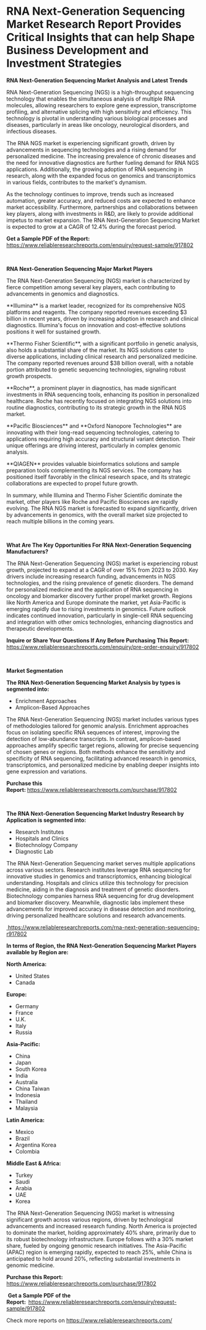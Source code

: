 <p><h1>RNA Next-Generation Sequencing Market Research Report Provides Critical Insights that can help Shape Business Development and Investment Strategies</h1></p><p><strong>RNA Next-Generation Sequencing Market Analysis and Latest Trends</strong></p>
<p><p>RNA Next-Generation Sequencing (NGS) is a high-throughput sequencing technology that enables the simultaneous analysis of multiple RNA molecules, allowing researchers to explore gene expression, transcriptome profiling, and alternative splicing with high sensitivity and efficiency. This technology is pivotal in understanding various biological processes and diseases, particularly in areas like oncology, neurological disorders, and infectious diseases.</p><p>The RNA NGS market is experiencing significant growth, driven by advancements in sequencing technologies and a rising demand for personalized medicine. The increasing prevalence of chronic diseases and the need for innovative diagnostics are further fueling demand for RNA NGS applications. Additionally, the growing adoption of RNA sequencing in research, along with the expanded focus on genomics and transcriptomics in various fields, contributes to the market's dynamism.</p><p>As the technology continues to improve, trends such as increased automation, greater accuracy, and reduced costs are expected to enhance market accessibility. Furthermore, partnerships and collaborations between key players, along with investments in R&D, are likely to provide additional impetus to market expansion. The RNA Next-Generation Sequencing Market is expected to grow at a CAGR of 12.4% during the forecast period.</p></p>
<p><strong>Get a Sample PDF of the Report:&nbsp;</strong> <a href="https://www.reliableresearchreports.com/enquiry/request-sample/917802?utm_campaign=102&utm_medium=2&utm_source=Github&utm_content=ia&utm_term=03032025&utm_id=rna-next-generation-sequencing">https://www.reliableresearchreports.com/enquiry/request-sample/917802</a></p>
<p>&nbsp;</p>
<p><strong>RNA Next-Generation Sequencing Major Market Players</strong></p>
<p><p>The RNA Next-Generation Sequencing (NGS) market is characterized by fierce competition among several key players, each contributing to advancements in genomics and diagnostics.</p><p>**Illumina** is a market leader, recognized for its comprehensive NGS platforms and reagents. The company reported revenues exceeding $3 billion in recent years, driven by increasing adoption in research and clinical diagnostics. Illumina's focus on innovation and cost-effective solutions positions it well for sustained growth.</p><p>**Thermo Fisher Scientific**, with a significant portfolio in genetic analysis, also holds a substantial share of the market. Its NGS solutions cater to diverse applications, including clinical research and personalized medicine. The company reported revenues around $38 billion overall, with a notable portion attributed to genetic sequencing technologies, signaling robust growth prospects.</p><p>**Roche**, a prominent player in diagnostics, has made significant investments in RNA sequencing tools, enhancing its position in personalized healthcare. Roche has recently focused on integrating NGS solutions into routine diagnostics, contributing to its strategic growth in the RNA NGS market.</p><p>**Pacific Biosciences** and **Oxford Nanopore Technologies** are innovating with their long-read sequencing technologies, catering to applications requiring high accuracy and structural variant detection. Their unique offerings are driving interest, particularly in complex genomic analysis.</p><p>**QIAGEN** provides valuable bioinformatics solutions and sample preparation tools complementing its NGS services. The company has positioned itself favorably in the clinical research space, and its strategic collaborations are expected to propel future growth.</p><p>In summary, while Illumina and Thermo Fisher Scientific dominate the market, other players like Roche and Pacific Biosciences are rapidly evolving. The RNA NGS market is forecasted to expand significantly, driven by advancements in genomics, with the overall market size projected to reach multiple billions in the coming years.</p></p>
<p>&nbsp;</p>
<p><strong>What Are The Key Opportunities For RNA Next-Generation Sequencing Manufacturers?</strong></p>
<p><p>The RNA Next-Generation Sequencing (NGS) market is experiencing robust growth, projected to expand at a CAGR of over 15% from 2023 to 2030. Key drivers include increasing research funding, advancements in NGS technologies, and the rising prevalence of genetic disorders. The demand for personalized medicine and the application of RNA sequencing in oncology and biomarker discovery further propel market growth. Regions like North America and Europe dominate the market, yet Asia-Pacific is emerging rapidly due to rising investments in genomics. Future outlook indicates continued innovation, particularly in single-cell RNA sequencing and integration with other omics technologies, enhancing diagnostics and therapeutic developments.</p></p>
<p><strong>Inquire or Share Your Questions If Any Before Purchasing This Report:</strong> <a href="https://www.reliableresearchreports.com/enquiry/pre-order-enquiry/917802?utm_campaign=102&utm_medium=2&utm_source=Github&utm_content=ia&utm_term=03032025&utm_id=rna-next-generation-sequencing">https://www.reliableresearchreports.com/enquiry/pre-order-enquiry/917802</a></p>
<p>&nbsp;</p>
<p><strong>Market Segmentation</strong></p>
<p><strong>The RNA Next-Generation Sequencing Market Analysis by types is segmented into:</strong></p>
<p><ul><li>Enrichment Approaches</li><li>Amplicon-Based Approaches</li></ul></p>
<p><p>The RNA Next-Generation Sequencing (NGS) market includes various types of methodologies tailored for genomic analysis. Enrichment approaches focus on isolating specific RNA sequences of interest, improving the detection of low-abundance transcripts. In contrast, amplicon-based approaches amplify specific target regions, allowing for precise sequencing of chosen genes or regions. Both methods enhance the sensitivity and specificity of RNA sequencing, facilitating advanced research in genomics, transcriptomics, and personalized medicine by enabling deeper insights into gene expression and variations.</p></p>
<p><strong>Purchase this Report:&nbsp;</strong><a href="https://www.reliableresearchreports.com/purchase/917802?utm_campaign=102&utm_medium=2&utm_source=Github&utm_content=ia&utm_term=03032025&utm_id=rna-next-generation-sequencing">https://www.reliableresearchreports.com/purchase/917802</a></p>
<p>&nbsp;</p>
<p><strong>The RNA Next-Generation Sequencing Market Industry Research by Application is segmented into:</strong></p>
<p><ul><li>Research Institutes</li><li>Hospitals and Clinics</li><li>Biotechnology Company</li><li>Diagnostic Lab</li></ul></p>
<p><p>The RNA Next-Generation Sequencing market serves multiple applications across various sectors. Research institutes leverage RNA sequencing for innovative studies in genomics and transcriptomics, enhancing biological understanding. Hospitals and clinics utilize this technology for precision medicine, aiding in the diagnosis and treatment of genetic disorders. Biotechnology companies harness RNA sequencing for drug development and biomarker discovery. Meanwhile, diagnostic labs implement these advancements for improved accuracy in disease detection and monitoring, driving personalized healthcare solutions and research advancements.</p></p>
<p><a href="https://www.reliableresearchreports.com/rna-next-generation-sequencing-r917802?utm_campaign=102&utm_medium=2&utm_source=Github&utm_content=ia&utm_term=03032025&utm_id=rna-next-generation-sequencing">&nbsp;https://www.reliableresearchreports.com/rna-next-generation-sequencing-r917802</a></p>
<p><strong>In terms of Region, the RNA Next-Generation Sequencing Market Players available by Region are:</strong></p>
<p>
    <p> <strong> North America: </strong>
        <ul>
            <li>United States</li>
            <li>Canada</li>
        </ul>
        </p> 
    <p> <strong> Europe: </strong>
        <ul>
            <li>Germany</li>
            <li>France</li>
            <li>U.K.</li>
            <li>Italy</li>
            <li>Russia</li>
        </ul>
        </p> 
    <p> <strong> Asia-Pacific: </strong>
        <ul>
            <li>China</li>
            <li>Japan</li>
            <li>South Korea</li>
            <li>India</li>
            <li>Australia</li>
            <li>China Taiwan</li>
            <li>Indonesia</li>
            <li>Thailand</li>
            <li>Malaysia</li>
        </ul>
        </p> 
    <p> <strong> Latin America: </strong>
        <ul>
            <li>Mexico</li>
            <li>Brazil</li>
            <li>Argentina Korea</li>
            <li>Colombia</li>
        </ul>
        </p> 
    <p> <strong> Middle East & Africa: </strong>
        <ul>
            <li>Turkey</li>
            <li>Saudi</li>
            <li>Arabia</li>
            <li>UAE</li>
            <li>Korea</li>
        </ul>
    </p>
    </p>
<p><p>The RNA Next-Generation Sequencing (NGS) market is witnessing significant growth across various regions, driven by technological advancements and increased research funding. North America is projected to dominate the market, holding approximately 40% share, primarily due to its robust biotechnology infrastructure. Europe follows with a 30% market share, fueled by ongoing genomic research initiatives. The Asia-Pacific (APAC) region is emerging rapidly, expected to reach 25%, while China is anticipated to hold around 20%, reflecting substantial investments in genomic medicine.</p></p>
<p><strong>Purchase this Report: </strong><a href="https://www.reliableresearchreports.com/purchase/917802?utm_campaign=102&utm_medium=2&utm_source=Github&utm_content=ia&utm_term=03032025&utm_id=rna-next-generation-sequencing">https://www.reliableresearchreports.com/purchase/917802</a></p>
<p>&nbsp;<strong>Get a Sample PDF of the Report:&nbsp;&nbsp;</strong><a href="https://www.reliableresearchreports.com/enquiry/request-sample/917802?utm_campaign=102&utm_medium=2&utm_source=Github&utm_content=ia&utm_term=03032025&utm_id=rna-next-generation-sequencing">https://www.reliableresearchreports.com/enquiry/request-sample/917802</a></p>
<p><strong></strong></p>
<p>Check more reports on <a href="https://www.reliableresearchreports.com/?utm_campaign=102&utm_medium=2&utm_source=Github&utm_content=ia&utm_term=03032025&utm_id=rna-next-generation-sequencing">https://www.reliableresearchreports.com/</a></p>